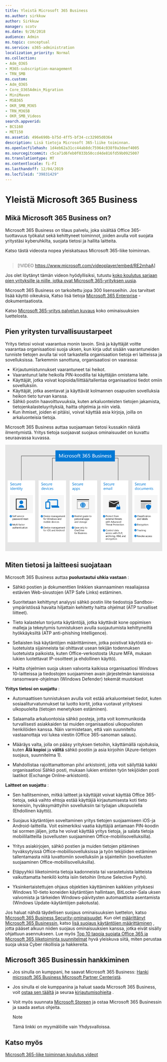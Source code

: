 ```yaml
---
title: Yleistä Microsoft 365 Business
ms.author: sirkkuw
author: Sirkkuw
manager: scotv
ms.date: 9/20/2018
audience: Admin
ms.topic: conceptual
ms.service: o365-administration
localization_priority: Normal
ms.collection:
- Adm_O365
- M365-subscription-management
- TRN_SMB
ms.custom:
- Adm_O365
- Core_O365Admin_Migration
- MiniMaven
- MSB365
- OKR_SMB_M365
- TRN_M365B
- OKR_SMB_Videos
search.appverid:
- BCS160
- MET150
ms.assetid: 496e690b-b75d-4ff5-bf34-cc32905d0364
description: Lisä tietoja Microsoft 365-liike toiminnan.
ms.openlocfilehash: 1d4eb62a31cc44ab8dc75964c038f0a3deef4005
ms.sourcegitcommit: c5ca71d6feb0f033b50ccd4de816fd59b0925007
ms.translationtype: MT
ms.contentlocale: fi-FI
ms.lasthandoff: 12/04/2019
ms.locfileid: "39831429"
---
```

# <a name="overview-of-microsoft-365-business"></a>Yleistä Microsoft 365 Business

## <a name="what-is-microsoft-365-business"></a>Mikä Microsoft 365 Business on?

Microsoft 365 Business on tilaus palvelu, joka sisältää Office 365-tuottavuus työkalut sekä kehittyneet toiminnot, joiden avulla voit suojata yritystäsi kyberuhkilta, suojata tietosi ja hallita laitteita.

Katso tästä videosta nopea yleiskatsaus Microsoft 365-liike toiminnan.<br><br>

> [!VIDEO https://www.microsoft.com/videoplayer/embed/RE2mhaA] 
  
Jos olet löytänyt tämän videon hyödyllisiksi, tutustu [koko koulutus sarjaan pien yrityksille ja niille, jotka ovat Microsoft 365-yrityksen uusia](https://support.office.com/article/6ab4bbcd-79cf-4000-a0bd-d42ce4d12816). 

Microsoft 365 Business on tarkoitettu jopa 300 lisensseihin. Jos tarvitset lisää käyttö oikeuksia, Katso lisä tietoja [Microsoft 365 Enterprise](https://go.microsoft.com/fwlink/p/?linkid=860986) -dokumentaatiosta.

Katso [Microsoft 365-yritys palvelun kuvaus](https://docs.microsoft.com/office365/servicedescriptions/microsoft-365-service-descriptions/microsoft-365-business-service-description) koko ominaisuuksien luettelosta.
  
## <a name="small-business-security-needs"></a>Pien yritysten turvallisuustarpeet

Yritys tietosi voivat vaarantua monin tavoin. Sinä ja käyttäjät voitte vaarantaa organisaatiosi suoja uksen, kun kirja udut sisään vaarantuneiden tunniste tietojen avulla tai voit tarkastella organisaation tietoja eri laitteissa ja sovelluksissa. Tarkemmin sanottuna, organisaatiosi on vaarassa:

- Kirjautumistunnukset vaarantuneet tai heikot.
- Vaarantunut laite heikolla PIN-koodilla tai käyttäjän omistama laite.
- Käyttäjät, jotka voivat kopioida/liittää/tallentaa organisaatiosi tiedot omiin sovelluksiin.
- Käyttäjät, jotka asentavat ja käyttävät kolmannen osapuolen sovelluksia heikon tieto turvan kanssa.
- Sähkö postin haavoittuvuuksia, kuten arkaluonteisten tietojen jakamista, tietojenkalasteluyrityksiä, haitta ohjelmia ja niin vielä.
- Kun ihmiset, joiden ei pitäisi, voivat käyttää asia kirjoja, joilla on arkaluonteisia tietoja.

Microsoft 365 Business auttaa suojaamaan tietosi kussakin näistä ilmentymistä. Yritys tietoja suojaavat suojaus ominaisuudet on kuvattu seuraavassa kuvassa.

![Luku, joka osoittaa, miten M365B suojelee yritystäsi.](media/m365businessvalueadd.png)

## <a name="how-your-data-and-devices-are-protected"></a>Miten tietosi ja laitteesi suojataan

Microsoft 365 Business auttaa **puolustautui uhkia vastaan** :

- Sähkö postien ja dokumenttien linkkien skannaaminen reaaliajassa estävien Web-sivustojen (ATP Safe Links) estäminen.

- Suoritetaan kehittynyt analyysi sähkö postin liite tiedostoja Sandbox-ympäristössä havaita hiljattain kehitetty haitta ohjelmat (ATP turvalliset liitteet). 

- Tieto kalastelun torjunta käytäntöjä, jotka käyttävät kone oppimisen malleja ja tekeytymis tunnistuksen avulla suojautumista kehittyneiltä hyökkäyksiltä (ATP anti-phishing Intelligence). 

- Sellaisten lisä käytäntöjen määrittäminen, jotka poistivat käytöstä ei-luotetuista sijainneista tai ohittavat usean tekijän todennuksen luotetuista paikoista, kuten Office-verkostosta (Azure MFA, mukaan lukien luotettavat IP-osoitteet ja ehdollinen käyttö). 

- Haitta ohjelmien suoja uksen valvonta kaikissa organisaatiosi Windows 10-laitteissa ja tiedostojen suojaaminen avain järjestelmän kansioissa ransomware-ohjelman (Windows Defender) tekemät muutokset

**Yritys tietosi on suojattu** :

- Automaattisen tunnistuksen avulla voit estää arkaluonteiset tiedot, kuten sosiaaliturvatunnukset tai luotto kortit, jotka vuotavat yrityksesi ulkopuolelta (tietojen menetyksen estäminen). 

- Salaamalla arkaluontoisia sähkö posteja, jotta voit kommunikoida turvallisesti asiakkaiden tai muiden organisaatiosi ulkopuolisten henkilöiden kanssa. Näin varmistetaan, että vain suunniteltu vastaanottaja voi lukea viestin (Office 365-sanoman salaus).

- Määräys valta, jolla on pääsy yrityksen tietoihin, käyttämällä rajoituksia, kuten **Älä kopioi** ja **välitä** sähkö postiin ja asia kirjoihin (Azure-tietojen suojaus, suunnitelma 1).

- Mahdollistaa rajoittamattoman pilvi arkistointi, jotta voit säilyttää kaikki organisaatiosi Sähkö posti, mukaan lukien entisten työn tekijöiden posti laatikot (Exchange Online-arkistointi).

**Laitteet on suojattu** :

- Sen hallitseminen, mitkä laitteet ja käyttäjät voivat käyttää Office 365-tietoja, sekä vaihto ehtoja estää käyttäjiä kirjautumisesta koti tieto koneisiin, hyväksymättyihin sovelluksiin tai työajan ulkopuolella (Ehdollinen käyttö).

- Suojaus käytäntöjen soveltaminen yritys tietojen suojaamiseen iOS-ja Android-laitteilla. Voit esimerkiksi vaatia käyttäjiä antamaan PIN-koodin tai sormen jäljen, jotta he voivat käyttää yritys tietoja, ja salata tietoja mobiililaitteilla (sovellusten suojaaminen Office-mobiilisovelluksilla).

- Yritys asiakirjojen, sähkö postien ja muiden tietojen pitäminen hyväksytyissä Office-mobiilisovelluksissa ja työn tekijöiden estäminen tallentamasta niitä luvattomiin sovelluksiin ja sijainteihin (sovellusten suojaaminen Office-mobiilisovelluksilla).

- Etäpyyhkii liiketoiminta tietoja kadonneista tai varastetuista laitteista vaikuttamatta henkilö kohta isiin tietoihin (Intune Selective Pyyhi).

- Yksinkertaistettujen ohjaus objektien käyttäminen kaikkien yrityksesi Windows 10-tieto koneiden käytäntöjen hallintaan, BitLocker-Sala uksen valvomista ja tärkeiden Windows-päivitysten automaattista asentamista (Windows Update-käytäntöjen pakotusta).

Jos haluat nähdä täydellisen suojaus ominaisuuksien luettelon, katso [Microsoft 365 Business Security-ominaisuudet](security-features.md). Kun olet [määrittänyt Microsoft 365 Businessin](set-up.md), katso [lisä suojaus käytäntöjen määrittäminen](set-up-advanced-security.md) , jotta pääset alkuun niiden suojaus ominaisuuksien kanssa, jotka eivät sisälly ohjattuun asennukseen. Lue myös [Top 10 tapoja suojata Office 365 ja Microsoft 365 liiketoiminta suunnitelmat](https://docs.microsoft.com/office365/admin/security-and-compliance/secure-your-business-data) hyvä yleiskuva siitä, miten perustaa suoja uksia Cyber rikollisia ja hakkereita.

## <a name="get-microsoft-365-business"></a>Microsoft 365 Businessin hankkiminen

- Jos sinulla on kumppani, he saavat Microsoft 365 Business: [Hanki microsoft 365 Business Microsoft Partner Centeristä](get-microsoft-365-business.md#get-microsoft-365-business-from-microsoft-partner-center).

- Jos sinulla ei ole kumppanina ja haluat saada Microsoft 365 Business, voit [ostaa sen täältä](https://www.microsoft.com/microsoft-365/business) ja seuraa [kirjautumisohjeita](sign-up.md) .

- Voit myös suunnata [Microsoft Storeen](https://www.microsoft.com/en-us/store/locations/find-a-store?icid=gm_fy18_hol_bopis_feature3&CustomerIntent=Consumer) ja ostaa Microsoft 365 Businessin ja saada asetus ohjeita.

    > [!NOTE]
    > Tämä linkki on myymälöille vain Yhdysvalloissa.

## <a name="see-also"></a>Katso myös

[Microsoft 365-liike toiminnan koulutus videot](https://support.office.com/article/6ab4bbcd-79cf-4000-a0bd-d42ce4d12816)
